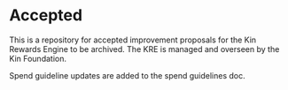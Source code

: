 # Accepted 

This is a repository for accepted improvement proposals for the Kin Rewards Engine to be archived. The KRE is managed and overseen by the Kin Foundation.

Spend guideline updates are added to the spend guidelines doc.
